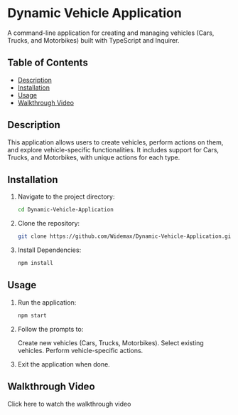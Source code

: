 # Dynamic Vehicle Application

A command-line application for creating and managing vehicles (Cars, Trucks, and Motorbikes) built with TypeScript and Inquirer.

## Table of Contents

- [Description](#description)
- [Installation](#installation)
- [Usage](#usage)
- [Walkthrough Video](#walkthrough-video)

## Description

This application allows users to create vehicles, perform actions on them, and explore vehicle-specific functionalities. It includes support for Cars, Trucks, and Motorbikes, with unique actions for each type.

## Installation

1. Navigate to the project directory:
   ```bash
   cd Dynamic-Vehicle-Application
2. Clone the repository:
   ```bash
   git clone https://github.com/Widemax/Dynamic-Vehicle-Application.git
3. Install Dependencies:
   ```bash
   npm install

## Usage

1. Run the application:
   ```bash
   npm start
2. Follow the prompts to:

    Create new vehicles (Cars, Trucks, Motorbikes).
    Select existing vehicles.
    Perform vehicle-specific actions.

3. Exit the application when done.

## Walkthrough Video

Click here to watch the walkthrough video
